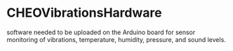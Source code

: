 # CHEOVibrationsHardware
software needed to be uploaded on the Arduino board for sensor monitoring of vibrations, temperature, humidity, pressure, and sound levels.



